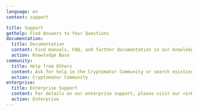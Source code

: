 ```yaml
---
language: en
context: support

title: Support
gethelp: Find Answers to Your Questions
documentation:
  title: Documentation
  content: Find manuals, FAQ, and further documentation in our knowledge base.
  action: Knowledge Base
community:
  title: Help from Others
  content: Ask for help in the Cryptomator Community or search existing solutions.
  action: Cryptomator Community
enterprise:
  title: Enterprise Support
  content: For details on our enterprise support, please visit our <i>Enterprise</i> page.
  action: Enterprise
---
```

